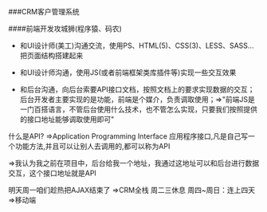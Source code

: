 ###CRM客户管理系统

####前端开发攻城狮(程序猿、码农)
- 和UI设计师(美工)沟通交流，使用PS、HTML(5)、CSS(3)、LESS、SASS...把页面结构搭建起来

- 和UI设计师沟通，使用JS(或者前端框架类库插件等)实现一些交互效果

- 和后台沟通，向后台索要API接口文档，按照文档上的要求实现数据的交互；后台开发者主要实现的是功能，前端是个媒介，负责调取使用；=>"前端JS是一门百搭语言，不管后台使用什么技术，也不管怎么实现，只要我们按照提供的接口地址能够调取使用即可"


什么是API?
 =>Application Programming Interface 应用程序接口,凡是自己写一个功能方法,并且可以让别人去调用的,都可以称为API
 
 =>我认为我之前在项目中，后台给我一个地址，我通过这地址可以和后台进行数据交互，这个接口地址就是API


明天周一咱们趁热把AJAX结束了 =>CRM全栈
周二三休息
周四~周日：连上四天 =>移动端



